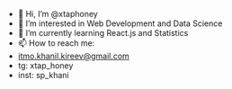 - 👋 Hi, I’m @xtaphoney
- 👀 I’m interested in Web Development and Data Science
- 🌱 I’m currently learning React.js and Statistics
- 📫 How to reach me:
- itmo.khanil.kireev@gmail.com
- tg: xtap_honey
- inst: sp_khani

<!---
xtaphoney/xtaphoney is a ✨ special ✨ repository because its `README.md` (this file) appears on your GitHub profile.
You can click the Preview link to take a look at your changes.
--->
